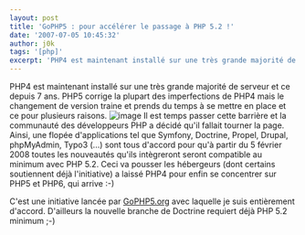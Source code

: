 ```yaml
---
layout: post
title: 'GoPHP5 : pour accélérer le passage à PHP 5.2 !'
date: '2007-07-05 10:45:32'
author: j0k
tags: '[php]'
excerpt: 'PHP4 est maintenant installé sur une très grande majorité de serveur et ce depuis 7 ans. PHP5 corrige la plupart des imperfections de PHP4 mais le changement de version traine et prends du temps à se mettre en place et ce pour plusieurs raisons.   )   Il est temps passer cette barrière et la communauté des développeurs PHP a décidé qu''il fallait tourner la page.       ...'
---
```


PHP4 est maintenant installé sur une très grande majorité de serveur et ce depuis 7 ans. PHP5 corrige la plupart des imperfections de PHP4 mais le changement de version traine et prends du temps à se mettre en place et ce pour plusieurs raisons.   ![image]({http://gophp5.org/sites/gophp5.org/buttons/goPHP5-200x65.png})   Il est temps passer cette barrière et la communauté des développeurs PHP a décidé qu'il fallait tourner la page.   Ainsi, une flopée d'applications tel que Symfony, Doctrine, Propel, Drupal, phpMyAdmin, Typo3 (...) sont tous d'accord pour qu'à partir du 5 février 2008 toutes les nouveautés qu'ils intègreront seront compatible au minimum avec PHP 5.2. Ceci va pousser les hébergeurs (dont certains soutiennent déjà l'initiative) a laissé PHP4 pour enfin se concentrer sur PHP5 et PHP6, qui arrive :-)

C'est une initiative lancée par [GoPHP5.org](http://www.gophp5.org/) avec laquelle je suis entièrement d'accord.   D'ailleurs la nouvelle branche de Doctrine requiert déjà PHP 5.2 minimum ;-)
